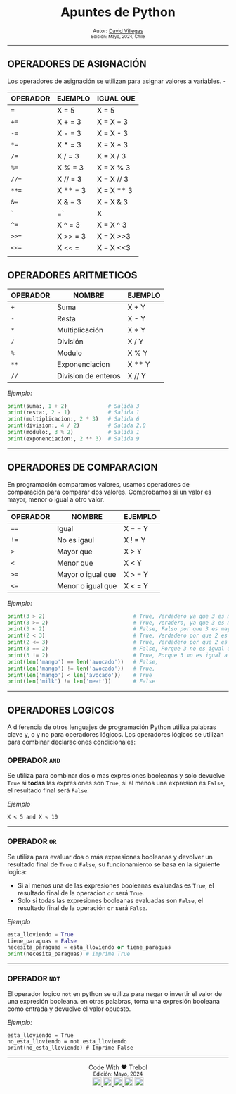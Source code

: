 <div align="center">
  <h1> Apuntes de Python </h1>
  <sub> Autor:
  <a href="https://www.linkedin.com/in/david-villegas-cl/" target="_blank"> David Villegas</a><br>
  <small> Edición: Mayo, 2024, Chile</small>
</div>

-----

## OPERADORES DE ASIGNACIÓN

Los operadores de asignación se utilizan para asignar valores a variables. -

| OPERADOR       | EJEMPLO        | IGUAL QUE       |
| --------       | -------        | -------         |
|  `=`           |  X = 5         |  X = 5          |
|  `+=`          |  X + = 3       |  X = X + 3      |
|  `-=`          |  X - = 3       |  X = X - 3      |
|  `*=`          |  X * = 3       |  X = X * 3      |
|  `/=`          |   X / = 3      |  X = X / 3      |
|  `%=`          |  X % = 3       |  X = X % 3      |
|  `//=`         |  X // = 3      |  X = X // 3     |
|  `**=`         |  X ** = 3      |  X = X ** 3     |
|  `&=`          |  X & = 3       |  X = X & 3      |
|  `|=`          |  X | = 3       |  X = X | 3      |
|  `^=`          |  X ^ = 3       |  X = X ^ 3      |
|  `>>=`         |  X >> = 3      |  X = X >>3      |
|  `<<=`         |  X << =        |  X = X <<3      |
|                |                |                 |

## OPERADORES ARITMETICOS

| OPERADOR | NOMBRE | EJEMPLO |
| -------- | ------ | ------- |
| `+`          | Suma                  | X + Y        |
| `-`          | Resta                 | X - Y        |
| `*`          | Multiplicación        |  X * Y       |
| `/`          | División              | X / Y        |
| `%`          | Modulo                | X % Y        |
| `**`         | Exponenciacion        | X ** Y       |
| `//`         | Division de enteros   | X // Y       |

*Ejemplo:*

```py
print(suma:, 1 + 2)             # Salida 3
print(resta:, 2 - 1)            # Salida 1
print(multiplicacion:, 2 * 3)   # Salida 6
print(division:, 4 / 2)         # Salida 2.0
print(modulo:, 3 % 2)           # Salida 1
print(exponenciacion:, 2 ** 3)  # Salida 9
```
-----

## OPERADORES DE COMPARACION

En programación comparamos valores, usamos operadores de comparación para comparar dos valores. Comprobamos si un valor es mayor, menor o igual a otro valor.

| OPERADOR      | NOMBRE                  | EJEMPLO        |
| --------      | ------                  | -------        |
|   `==`        |   Igual                 |   X = = Y      |
|   `!=`        |   No es igaul           |  X ! = Y       |
|   `>`         |  Mayor que              |   X > Y        |
|   `<`         |  Menor que              |  X < Y         |
|   `>=`        |  Mayor o igual que      |  X > = Y       |
|   `<=`        |   Menor o igual que     |  X < = Y       |

*Ejemplo:*
```py
print(3 > 2)                            # True, Verdadero ya que 3 es mayor que 2.
print(3 >= 2)                           # True, Veradero, ya que 3 es mayor que 2.
print(3 < 2)                            # False, Falso por que 3 es mayor que 2.
print(2 < 3)                            # True, Verdadero por que 2 es menor que 3.
print(2 <= 3)                           # True, Verdadero por que 2 es menor que 3
print(3 == 2)                           # False, Porque 3 no es igual a 2.
print(3 != 2)                           # True, Porque 3 no es igual a 2.
print(len('mango') == len('avocado'))   # False, 
print(len('mango') != len('avocado'))   # True, 
print(len('mango') < len('avocado'))    # True
print(len('milk') != len('meat'))       # False

```
-----

## OPERADORES LOGICOS

A diferencia de otros lenguajes de programación Python utiliza palabras clave y, o y no para operadores lógicos. Los operadores lógicos se utilizan para combinar declaraciones condicionales:

### OPERADOR `AND`

Se utiliza para combinar dos o mas expresiones booleanas y solo devuelve `True` si **todas** las expresiones son `True`, si al menos una expresion es `False`, el resultado final será `False`. 

*Ejemplo*

```PY
X < 5 and X < 10 
```
-----

### OPERADOR `OR`

Se utiliza para evaluar dos o más expresiones booleanas y devolver un resultado final de `True` o `False`, su funcionamiento se basa en la siguiente logica:

- Si al menos una de las expresiones booleanas evaluadas es `True`, el resultado final de la operacion `or` será `True`.
- Solo si todas las expresiones booleanas evaluadas son `False`, el resultado final de la operación `or` será `False`.

*Ejemplo*
```py
esta_lloviendo = True
tiene_paraguas = False
necesita_paraguas = esta_lloviendo or tiene_paraguas
print(necesita_paraguas) # Imprime True
```
-----

### OPERADOR `NOT`
El operador logico `not` en python se utiliza para negar o invertir el valor de una expresión booleana. en otras palabras, toma una expresión booleana como entrada y devuelve el valor opuesto.

*Ejemplo:*
```PY
esta_lloviendo = True
no_esta_lloviendo = not esta_lloviendo
print(no_esta_lloviendo) # Imprime False
```

-----
<div align="center">Code With ❤️ Trebol <div>
<small> Edición: Mayo, 2024</small><br>


<div align="center">
  <a href="https://www.instagram.com/treboldev/" target="_blank">
    <img src="https://img.shields.io/static/v1?message=Instagram&logo=instagram&label=&color=E4405F&logoColor=white&labelColor=&style=for-the-badge" height="20" alt="instagram logo"  />
  </a>
  <a href="https://www.facebook.com/VJTrebol.CL/" target="_blank">
    <img src="https://img.shields.io/static/v1?message=Facebook&logo=facebook&label=&color=1877F2&logoColor=white&labelColor=&style=for-the-badge" height="20" alt="facebook logo"  />
  </a>
  <a href="https://www.linkedin.com/in/david-villegas-cl/" target="_blank">
    <img src="https://img.shields.io/static/v1?message=LinkedIn&logo=linkedin&label=&color=0077B5&logoColor=white&labelColor=&style=for-the-badge" height="20" alt="linkedin logo"  />
  </a>
  <img src="https://img.shields.io/static/v1?message=Discord&logo=discord&label=&color=7289DA&logoColor=white&labelColor=&style=for-the-badge" height="20" alt="discord logo"  />
  <a href="https://x.com/treboldev" target="_blank">
    <img src="https://img.shields.io/static/v1?message=Twitter&logo=twitter&label=&color=1DA1F2&logoColor=white&labelColor=&style=for-the-badge" height="20" alt="twitter logo"  />
  </a>
</div>